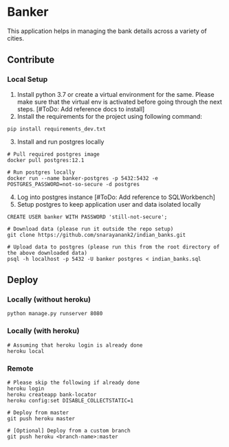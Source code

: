 # Banker
This application helps in managing the bank details across a variety of cities.

## Contribute

### Local Setup

1. Install python 3.7 or create a virtual environment for the same. Please make sure that the virtual env is activated before going through the next steps. [#ToDo: Add reference docs to install]
2. Install the requirements for the project using following command:
```
pip install requirements_dev.txt
```
3. Install and run postgres locally
```
# Pull required postgres image
docker pull postgres:12.1

# Run postgres locally
docker run --name banker-postgres -p 5432:5432 -e POSTGRES_PASSWORD=not-so-secure -d postgres
```
4. Log into postgres instance [#ToDo: Add reference to SQLWorkbench]
5. Setup postgres to keep application user and data isolated locally
```
CREATE USER banker WITH PASSWORD 'still-not-secure';

# Download data (please run it outside the repo setup)
git clone https://github.com/snarayanank2/indian_banks.git

# Upload data to postgres (please run this from the root directory of the above downloaded data)
psql -h localhost -p 5432 -U banker postgres < indian_banks.sql
```

## Deploy

### Locally (without heroku)
```
python manage.py runserver 8080
```

### Locally (with heroku)
```
# Assuming that heroku login is already done
heroku local
```

### Remote
```
# Please skip the following if already done
heroku login
heroku createapp bank-locator
heroku config:set DISABLE_COLLECTSTATIC=1

# Deploy from master
git push heroku master

# [Optional] Deploy from a custom branch
git push heroku <branch-name>:master
```